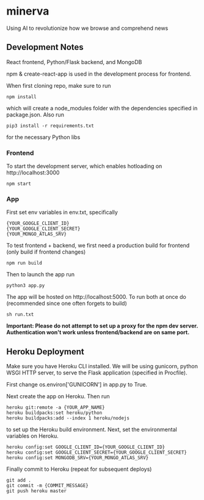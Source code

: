 # minerva
Using AI to revolutionize how we browse and comprehend news

## Development Notes
React frontend, Python/Flask backend, and MongoDB

npm & create-react-app is used in the development process for frontend.

When first cloning repo, make sure to run
```
npm install
```
which will create a node_modules folder with the dependencies specified in package.json. Also run
```
pip3 install -r requirements.txt
```
for the necessary Python libs

### Frontend
To start the development server, which enables hotloading on http://localhost:3000
```
npm start
```

### App
First set env variables in env.txt, specifically
```
{YOUR_GOOGLE_CLIENT_ID}
{YOUR_GOOGLE_CLIENT_SECRET}
{YOUR_MONGO_ATLAS_SRV}
```
To test frontend + backend, we first need a production build for frontend (only build if frontend changes)
```
npm run build
```
Then to launch the app run
```
python3 app.py
```
The app will be hosted on http://localhost:5000. To run both at once do (recommended since one often forgets to build)
```
sh run.txt
```

**Important: Please do not attempt to set up a proxy for the npm dev server. Authentication won't work unless frontend/backend are on same port.**

## Heroku Deployment
Make sure you have Heroku CLI installed. We will be using gunicorn, python WSGI HTTP server,
to serve the Flask application (specified in Procfile).

First change os.environ['GUNICORN'] in app.py to True.

Next create the app on Heroku. Then run
```
heroku git:remote -a {YOUR_APP_NAME}
heroku buildpacks:set heroku/python
heroku buildpacks:add --index 1 heroku/nodejs
```
to set up the Heroku build environment. Next, set the environmental variables on Heroku.
```
heroku config:set GOOGLE_CLIENT_ID={YOUR_GOOGLE_CLIENT_ID}
heroku config:set GOOGLE_CLIENT_SECRET={YOUR_GOOGLE_CLIENT_SECRET}
heroku config:set MONGODB_SRV={YOUR_MONGO_ATLAS_SRV}
```
Finally commit to Heroku (repeat for subsequent deploys)
```
git add .
git commit -m {COMMIT_MESSAGE}
git push heroku master
```
